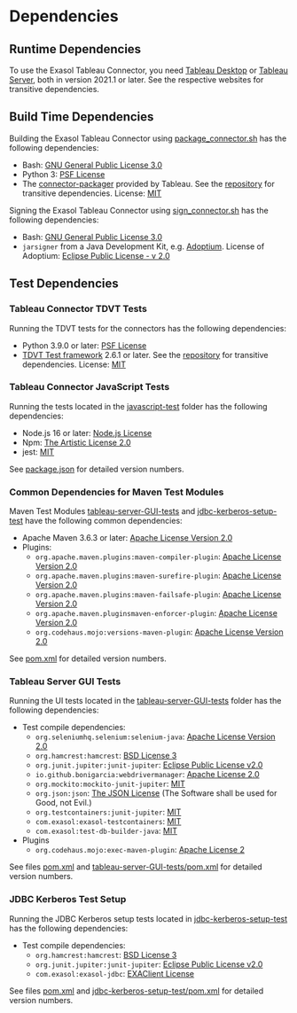 
# Dependencies

## Runtime Dependencies

To use the Exasol Tableau Connector, you need [Tableau Desktop](https://www.tableau.com/products/desktop) or [Tableau Server](https://www.tableau.com/products/server), both in version 2021.1 or later. See the respective websites for transitive dependencies.

## Build Time Dependencies

Building the Exasol Tableau Connector using [package_connector.sh](./tools/package_connector.sh) has the following dependencies:

* Bash: [GNU General Public License 3.0][GPL3]
* Python 3: [PSF License](https://docs.python.org/3/license.html#psf-license-agreement-for-python-release)
* The [connector-packager](https://github.com/tableau/connector-plugin-sdk/tree/master/connector-packager) provided by Tableau. See the [repository](https://github.com/tableau/connector-plugin-sdk) for transitive dependencies. License: [MIT](https://github.com/tableau/connector-plugin-sdk/blob/master/connector-packager/LICENSE)

Signing the Exasol Tableau Connector using [sign_connector.sh](./tools/sign_connector.sh) has the following dependencies:

* Bash: [GNU General Public License 3.0][GPL3]
* `jarsigner` from a Java Development Kit, e.g. [Adoptium](https://adoptium.net/). License of Adoptium: [Eclipse Public License - v 2.0][EPL2]

## Test Dependencies

### Tableau Connector TDVT Tests

Running the TDVT tests for the connectors has the following dependencies:

* Python 3.9.0 or later: [PSF License](https://docs.python.org/3/license.html#psf-license-agreement-for-python-release)
* [TDVT Test framework](https://github.com/tableau/connector-plugin-sdk/tree/master/tdvt) 2.6.1 or later. See the [repository](https://github.com/tableau/connector-plugin-sdk) for transitive dependencies. License: [MIT](https://github.com/tableau/connector-plugin-sdk/blob/master/tdvt/LICENSE.txt)

### Tableau Connector JavaScript Tests

Running the tests located in the [javascript-test](./javascript-test/) folder has the following dependencies:

* Node.js 16 or later: [Node.js License](https://raw.githubusercontent.com/nodejs/node/master/LICENSE)
* Npm: [The Artistic License 2.0](https://github.com/npm/cli/blob/latest/LICENSE)
* jest: [MIT](https://github.com/facebook/jest/blob/main/LICENSE)

See [package.json](./javascript-test/package.json) for detailed version numbers.

### Common Dependencies for Maven Test Modules

Maven Test Modules [tableau-server-GUI-tests](./tableau-server-GUI-tests/) and [jdbc-kerberos-setup-test](./jdbc-kerberos-setup-test/) have the following common dependencies:

* Apache Maven 3.6.3 or later: [Apache License Version 2.0][Apache2]
* Plugins:
    * `org.apache.maven.plugins:maven-compiler-plugin`: [Apache License Version 2.0][Apache2]
    * `org.apache.maven.plugins:maven-surefire-plugin`: [Apache License Version 2.0][Apache2]
    * `org.apache.maven.plugins:maven-failsafe-plugin`: [Apache License Version 2.0][Apache2]
    * `org.apache.maven.pluginsmaven-enforcer-plugin`: [Apache License Version 2.0][Apache2]
    * `org.codehaus.mojo:versions-maven-plugin`: [Apache License Version 2.0][Apache2]

See [pom.xml](./pom.xml) for detailed version numbers.

### Tableau Server GUI Tests

Running the UI tests located in the [tableau-server-GUI-tests](./tableau-server-GUI-tests/) folder has the following dependencies:

* Test compile dependencies:
    * `org.seleniumhq.selenium:selenium-java`: [Apache License Version 2.0](https://github.com/SeleniumHQ/selenium/blob/trunk/LICENSE)
    * `org.hamcrest:hamcrest`: [BSD License 3][BSD3]
    * `org.junit.jupiter:junit-jupiter`: [Eclipse Public License v2.0][EPL2]
    * `io.github.bonigarcia:webdrivermanager`: [Apache License 2.0](https://github.com/bonigarcia/webdrivermanager/blob/master/LICENSE)
    * `org.mockito:mockito-junit-jupiter`: [MIT](https://github.com/mockito/mockito/blob/main/LICENSE)
    * `org.json:json`: [The JSON License](https://json.org/license.html) (The Software shall be used for Good, not Evil.)
    * `org.testcontainers:junit-jupiter`: [MIT](https://github.com/testcontainers/testcontainers-java/blob/master/LICENSE)
    * `com.exasol:exasol-testcontainers`: [MIT](https://github.com/exasol/exasol-testcontainers/blob/main/LICENSE)
    * `com.exasol:test-db-builder-java`: [MIT](https://github.com/exasol/test-db-builder-java/blob/main/LICENSE)
* Plugins
    * `org.codehaus.mojo:exec-maven-plugin`: [Apache License 2](https://www.mojohaus.org/exec-maven-plugin/license.html)

See files [pom.xml](./pom.xml) and [tableau-server-GUI-tests/pom.xml](./tableau-server-GUI-tests/pom.xml) for detailed version numbers.

### JDBC Kerberos Test Setup

Running the JDBC Kerberos setup tests located in [jdbc-kerberos-setup-test](./jdbc-kerberos-setup-test/) has the following dependencies:

* Test compile dependencies:
    * `org.hamcrest:hamcrest`: [BSD License 3][BSD3]
    * `org.junit.jupiter:junit-jupiter`: [Eclipse Public License v2.0][EPL2]
    * `com.exasol:exasol-jdbc`: [EXAClient License](https://docs.exasol.com/connect_exasol/drivers/jdbc.htm)

See files [pom.xml](./pom.xml) and [jdbc-kerberos-setup-test/pom.xml](./jdbc-kerberos-setup-test/pom.xml) for detailed version numbers.

[Apache2]: https://www.apache.org/licenses/LICENSE-2.0
[BSD3]: http://opensource.org/licenses/BSD-3-Clause
[EPL2]: https://www.eclipse.org/legal/epl-2.0/
[GPL3]: https://www.gnu.org/licenses/gpl-3.0